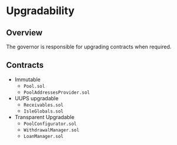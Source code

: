 # Upgradability

## Overview

The governor is responsible for upgrading contracts when required.

## Contracts

* Immutable
  * `Pool.sol`
  * `PoolAddressesProvider.sol`
* UUPS upgradable
  * `Receivables.sol`
  * `IsleGlobals.sol`
* Transparent Upgradable
  * `PoolConfigurator.sol`
  * `WithdrawalManager.sol`
  * `LoanManager.sol`
